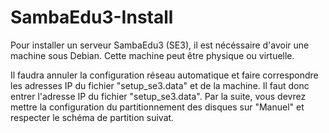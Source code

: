 # SambaEdu3-Install

Pour installer un serveur SambaEdu3 (SE3), il est nécéssaire d'avoir une machine sous Debian. Cette machine peut être physique ou virtuelle.

Il faudra annuler la configuration réseau automatique et faire correspondre les adresses IP du fichier "setup_se3.data" et de la machine. Il faut donc entrer l'adresse IP du fichier "setup_se3.data". Par la suite, vous devrez mettre la configuration du partitionnement des disques sur "Manuel" et respecter le schéma de partition suivat.
